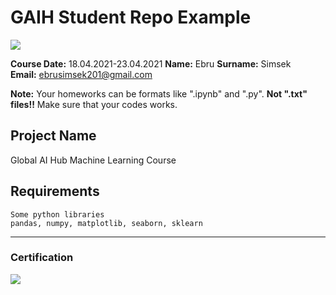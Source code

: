 # GAIH Student Repo Example
![](img/newlogo.png)

**Course Date:** 18.04.2021-23.04.2021 
**Name:** Ebru 
**Surname:** Simsek  
**Email:** ebrusimsek201@gmail.com  

**Note:** Your homeworks can be formats like ".ipynb" and ".py". **Not ".txt" files!!** Make sure that your codes works.  

## Project Name
Global AI Hub Machine Learning Course

## Requirements
```
Some python libraries
pandas, numpy, matplotlib, seaborn, sklearn
```
---

### Certification
![](img/TopLearnerCertificate.png)

